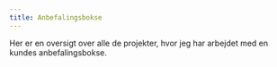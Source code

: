 ```yaml
---
title: Anbefalingsbokse
---
```

Her er en oversigt over alle de projekter, hvor jeg har arbejdet med en kundes anbefalingsbokse.